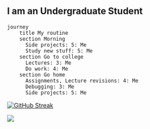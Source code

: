 <!--
Here are some ideas to get you started:

- 🔭 I’m currently working on ...
- 🌱 I’m currently learning ...
- 👯 I’m looking to collaborate on ...
- 🤔 I’m looking for help with ...
- 💬 Ask me about ...
- 📫 How to reach me: ...
- 😄 Pronouns: ...
- ⚡ Fun fact: ...
-->


##   I am an Undergraduate Student
```mermaid
journey
    title My routine
    section Morning
      Side projects: 5: Me
      Study new stuff: 5: Me
    section Go to college
      Lectures: 3: Me
      Do work: 4: Me
    section Go home
      Assignments, Lecture revisions: 4: Me
      Debugging: 3: Me
      Side projects: 5: Me
```


[![GitHub Streak](https://streak-stats.demolab.com?user=hwaseem04&theme=github-green-purple)](https://git.io/streak-stats)

![](https://komarev.com/ghpvc/?username=hwaseem04&color=green&style=flat-square)

